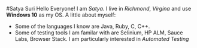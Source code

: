 #Satya Suri
Hello Everyone! I am *Satya*. I live in *_Richmond_*, *_Virgina_* and use **Windows 10** as my OS.
A little about myself:
* Some of the languages I know are Java, Ruby, C, C++.
* Some of testing tools I am familar with are Selinium, HP ALM, Sauce Labs, Browser Stack.
I am particularly interested in _Automated Testing_

